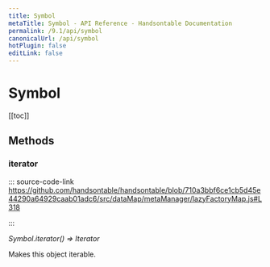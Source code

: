 ```yaml
---
title: Symbol
metaTitle: Symbol - API Reference - Handsontable Documentation
permalink: /9.1/api/symbol
canonicalUrl: /api/symbol
hotPlugin: false
editLink: false
---
```


# Symbol

[[toc]]
## Methods

### iterator
  
::: source-code-link https://github.com/handsontable/handsontable/blob/710a3bbf6ce1cb5d45e44290a64929caab01adc6/src/dataMap/metaManager/lazyFactoryMap.js#L318

:::

_Symbol.iterator() ⇒ Iterator_

Makes this object iterable.


